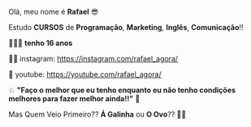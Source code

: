  Olá, meu nome é **Rafael** 😎

  Estudo **CURSOS** de **Programação**, **Marketing**, **Inglês**, **Comunicação**!!
  
 🙋🏽‍♂️ **tenho 16 anos**
  
🤳🏾  instagram: https://instagram.com/rafael_agora/

🎥  youtube: https://youtube.com/rafael_agora/

 ♘ **"Faço o melhor que eu tenho enquanto eu não tenho condições melhores para fazer melhor ainda!!"** 💼
  
 Mas Quem Veio Primeiro?? **Á Galinha** ou **O Ovo**?? 🐔🥚
